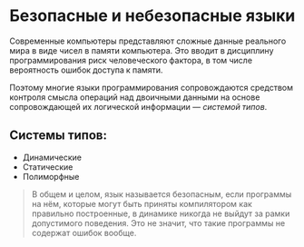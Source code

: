 # Безопасные и небезопасные языки
Современные компьютеры представляют сложные данные реального мира в виде чисел в памяти компьютера. Это вводит в дисциплину программирования риск человеческого фактора, в том числе вероятность ошибок доступа к памяти.

Поэтому многие языки программирования сопровождаются средством контроля смысла операций над двоичными данными на основе сопровождающей их логической информации — *системой типов*.

## Системы типов:
- Динамические
- Статические
- Полиморфные


> В общем и целом, язык называется безопасным, если программы на нём, которые могут быть приняты компилятором как правильно построенные, в динамике никогда не выйдут за рамки допустимого поведения. Это не значит, что такие программы не содержат ошибок вообще.


